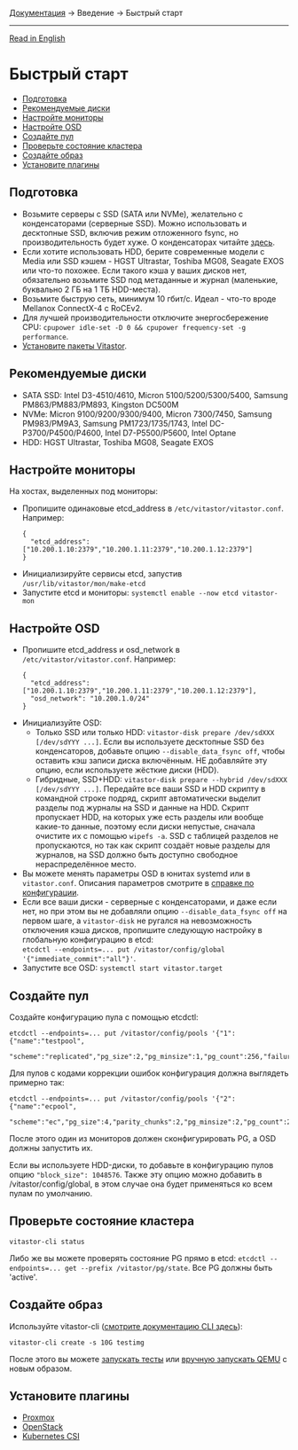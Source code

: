[Документация](../../README-ru.md#документация) → Введение → Быстрый старт

-----

[Read in English](quickstart.en.md)

# Быстрый старт

- [Подготовка](#подготовка)
- [Рекомендуемые диски](#рекомендуемые-диски)
- [Настройте мониторы](#настройте-мониторы)
- [Настройте OSD](#настройте-osd)
- [Создайте пул](#создайте-пул)
- [Проверьте состояние кластера](#проверьте-состояние-кластера)
- [Создайте образ](#создайте-образ)
- [Установите плагины](#установите-плагины)

## Подготовка

- Возьмите серверы с SSD (SATA или NVMe), желательно с конденсаторами (серверные SSD). Можно
  использовать и десктопные SSD, включив режим отложенного fsync, но производительность будет хуже.
  О конденсаторах читайте [здесь](../config/layout-cluster.ru.md#immediate_commit).
- Если хотите использовать HDD, берите современные модели с Media или SSD кэшем - HGST Ultrastar,
  Toshiba MG08, Seagate EXOS или что-то похожее. Если такого кэша у ваших дисков нет,
  обязательно возьмите SSD под метаданные и журнал (маленькие, буквально 2 ГБ на 1 ТБ HDD-места).
- Возьмите быструю сеть, минимум 10 гбит/с. Идеал - что-то вроде Mellanox ConnectX-4 с RoCEv2.
- Для лучшей производительности отключите энергосбережение CPU: `cpupower idle-set -D 0 && cpupower frequency-set -g performance`.
- [Установите пакеты Vitastor](../installation/packages.ru.md).

## Рекомендуемые диски

- SATA SSD: Intel D3-4510/4610, Micron 5100/5200/5300/5400, Samsung PM863/PM883/PM893, Kingston DC500M
- NVMe: Micron 9100/9200/9300/9400, Micron 7300/7450, Samsung PM983/PM9A3, Samsung PM1723/1735/1743, Intel DC-P3700/P4500/P4600, Intel D7-P5500/P5600, Intel Optane
- HDD: HGST Ultrastar, Toshiba MG08, Seagate EXOS

## Настройте мониторы

На хостах, выделенных под мониторы:
- Пропишите одинаковые etcd_address в `/etc/vitastor/vitastor.conf`. Например:
  ```
  {
    "etcd_address": ["10.200.1.10:2379","10.200.1.11:2379","10.200.1.12:2379"]
  }
  ```
- Инициализируйте сервисы etcd, запустив `/usr/lib/vitastor/mon/make-etcd`
- Запустите etcd и мониторы: `systemctl enable --now etcd vitastor-mon`

## Настройте OSD

- Пропишите etcd_address и osd_network в `/etc/vitastor/vitastor.conf`. Например:
  ```
  {
    "etcd_address": ["10.200.1.10:2379","10.200.1.11:2379","10.200.1.12:2379"],
    "osd_network": "10.200.1.0/24"
  }
  ```
- Инициализуйте OSD:
  - Только SSD или только HDD: `vitastor-disk prepare /dev/sdXXX [/dev/sdYYY ...]`.
    Если вы используете десктопные SSD без конденсаторов, добавьте опцию `--disable_data_fsync off`,
    чтобы оставить кэш записи диска включённым. НЕ добавляйте эту опцию, если используете
    жёсткие диски (HDD).
  - Гибридные, SSD+HDD: `vitastor-disk prepare --hybrid /dev/sdXXX [/dev/sdYYY ...]`.
    Передайте все ваши SSD и HDD скрипту в командной строке подряд, скрипт автоматически выделит
    разделы под журналы на SSD и данные на HDD. Скрипт пропускает HDD, на которых уже есть разделы
    или вообще какие-то данные, поэтому если диски непустые, сначала очистите их с помощью
    `wipefs -a`. SSD с таблицей разделов не пропускаются, но так как скрипт создаёт новые разделы
    для журналов, на SSD должно быть доступно свободное нераспределённое место.
- Вы можете менять параметры OSD в юнитах systemd или в `vitastor.conf`. Описания параметров
  смотрите в [справке по конфигурации](../config.ru.md).
- Если все ваши диски - серверные с конденсаторами, и даже если нет, но при этом
  вы не добавляли опцию `--disable_data_fsync off` на первом шаге, а `vitastor-disk`
  не ругался на невозможность отключения кэша дисков, пропишите следующую настройку
  в глобальную конфигурацию в etcd: \
  `etcdctl --endpoints=... put /vitastor/config/global '{"immediate_commit":"all"}'`.
- Запустите все OSD: `systemctl start vitastor.target`

## Создайте пул

Создайте конфигурацию пула с помощью etcdctl:

```
etcdctl --endpoints=... put /vitastor/config/pools '{"1":{"name":"testpool",
  "scheme":"replicated","pg_size":2,"pg_minsize":1,"pg_count":256,"failure_domain":"host"}}'
```

Для пулов с кодами коррекции ошибок конфигурация должна выглядеть примерно так:

```
etcdctl --endpoints=... put /vitastor/config/pools '{"2":{"name":"ecpool",
  "scheme":"ec","pg_size":4,"parity_chunks":2,"pg_minsize":2,"pg_count":256,"failure_domain":"host"}}'
```

После этого один из мониторов должен сконфигурировать PG, а OSD должны запустить их.

Если вы используете HDD-диски, то добавьте в конфигурацию пулов опцию `"block_size": 1048576`.
Также эту опцию можно добавить в /vitastor/config/global, в этом случае она будет
применяться ко всем пулам по умолчанию.

## Проверьте состояние кластера

`vitastor-cli status`

Либо же вы можете проверять состояние PG прямо в etcd: `etcdctl --endpoints=... get --prefix /vitastor/pg/state`. Все PG должны быть 'active'.

## Создайте образ

Используйте vitastor-cli ([смотрите документацию CLI здесь](../usage/cli.ru.md)):

```
vitastor-cli create -s 10G testimg
```

После этого вы можете [запускать тесты](../usage/fio.ru.md) или [вручную запускать QEMU](../usage/qemu.ru.md) с новым образом.

## Установите плагины

- [Proxmox](../installation/proxmox.ru.md)
- [OpenStack](../installation/openstack.ru.md)
- [Kubernetes CSI](../installation/kubernetes.ru.md)

